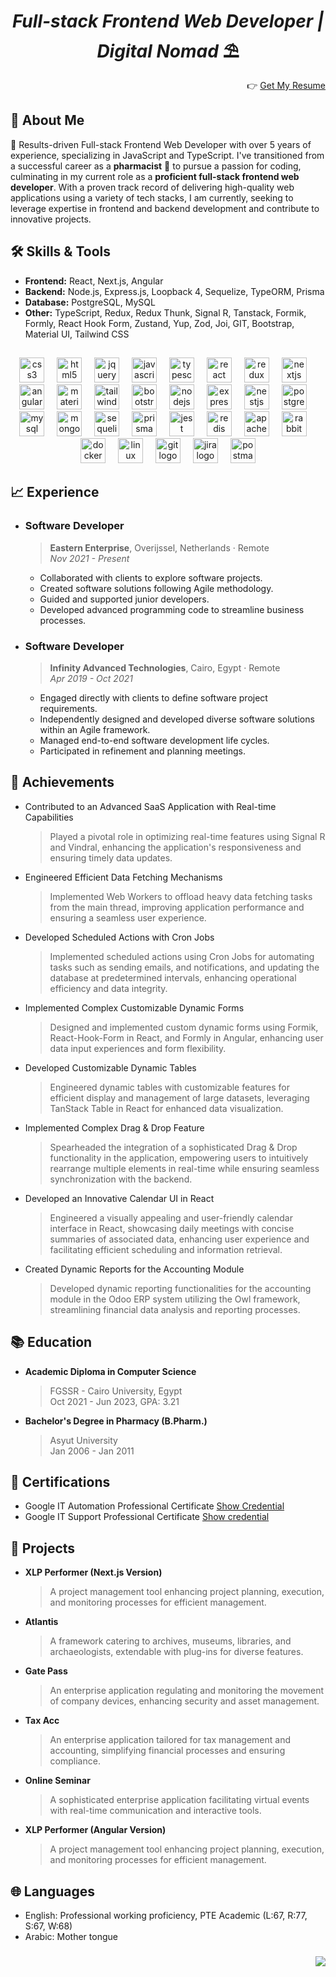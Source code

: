 <h1 align="center"><i>Full-stack Frontend Web Developer | Digital Nomad</i> ⛱</h1>


<p align="right"> 👉
<a href="https://docs.google.com/document/d/17veCEEBwEn0jOHO2lrvcgCnOurMnfpGKyt_4JODO-kY/edit?usp=sharing" target="blank">Get My Resume</a>
</p>

## 👋 About Me

🚀 Results-driven Full-stack Frontend Web Developer with over 5 years of experience, specializing in JavaScript and TypeScript. I've transitioned from a successful career as a **pharmacist** 💊 to pursue a passion for coding, culminating in my current role as a **proficient full-stack frontend web developer**. With a proven track record of delivering high-quality web applications using a variety of tech stacks, I am currently, seeking to leverage expertise in frontend and backend development and contribute to innovative projects.

## 🛠 Skills & Tools

- **Frontend:** React, Next.js, Angular
- **Backend:** Node.js, Express.js, Loopback 4, Sequelize, TypeORM, Prisma
- **Database:** PostgreSQL, MySQL
- **Other:** TypeScript, Redux, Redux Thunk, Signal R, Tanstack, Formik, Formly, React Hook Form, Zustand, Yup, Zod, Joi, GIT, Bootstrap, Material UI, Tailwind CSS

##

<div align="center">
  <img src="https://skillicons.dev/icons?i=css" height="40" alt="css3 logo"  />
  <img width="12" />
  <img src="https://skillicons.dev/icons?i=html" height="40" alt="html5 logo"  />
  <img width="12" />
  <img src="https://skillicons.dev/icons?i=jquery" height="40" alt="jquery logo"  />
  <img width="12" />
  <img src="https://skillicons.dev/icons?i=js" height="40" alt="javascript logo"  />
  <img width="12" />
  <img src="https://skillicons.dev/icons?i=ts" height="40" alt="typescript logo"  />
  <img width="12" />
  <img src="https://skillicons.dev/icons?i=react" height="40" alt="react logo"  />
  <img width="12" />
  <img src="https://skillicons.dev/icons?i=redux" height="40" alt="redux logo"  />
  <img width="12" />
  <img src="https://skillicons.dev/icons?i=nextjs" height="40" alt="nextjs logo"  />
  <img width="12" />
  <img src="https://skillicons.dev/icons?i=angular" height="40" alt="angularjs logo"  />
  <img width="12" />
  <img src="https://skillicons.dev/icons?i=materialui" height="40" alt="materialui logo"  />
  <img width="12" />
  <img src="https://skillicons.dev/icons?i=tailwind" height="40" alt="tailwindcss logo"  />
  <img width="12" />
  <img src="https://skillicons.dev/icons?i=bootstrap" height="40" alt="bootstrap logo"  />
  <img width="12" />
  <img src="https://skillicons.dev/icons?i=nodejs" height="40" alt="nodejs logo"  />
  <img width="12" />
  <img src="https://skillicons.dev/icons?i=express" height="40" alt="express logo"  />
  <img width="12" />
  <img src="https://skillicons.dev/icons?i=nestjs" height="40" alt="nestjs logo"  />
  <img width="12" />
  <img src="https://skillicons.dev/icons?i=postgres" height="40" alt="postgresql logo"  />
  <img width="12" />
  <img src="https://skillicons.dev/icons?i=mysql" height="40" alt="mysql logo"  />
  <img width="12" />
  <img src="https://skillicons.dev/icons?i=mongodb" height="40" alt="mongodb logo"  />
  <img width="12" />
  <img src="https://skillicons.dev/icons?i=sequelize" height="40" alt="sequelize logo"  />
  <img width="12" />
  <img src="https://skillicons.dev/icons?i=prisma" height="40" alt="prisma logo"  />
  <img width="12" />
  <img src="https://skillicons.dev/icons?i=jest" height="40" alt="jest logo"  />
  <img width="12" />
   <img src="https://skillicons.dev/icons?i=redis" height="40" alt="redis logo"  />
  <img width="12" />
  <img src="https://skillicons.dev/icons?i=kafka" height="40" alt="apachekafka logo"  />
  <img width="12" />
  <img src="https://skillicons.dev/icons?i=rabbitmq" height="40" alt="rabbitmq logo"  />
  <img width="12" />
  <img src="https://skillicons.dev/icons?i=docker" height="40" alt="docker logo"  />
  <img width="12" />
  <img src="https://skillicons.dev/icons?i=linux" height="40" alt="linux logo"  />
  <img width="12" />
  <img src="https://skillicons.dev/icons?i=git" height="40" alt="git logo"  />
  <img width="12" />
  <img src="https://cdn.jsdelivr.net/gh/devicons/devicon/icons/jira/jira-original.svg" height="40" alt="jira logo"  />
  <img width="12" />
  <img src="https://skillicons.dev/icons?i=postman" height="40" alt="postman logo"  />
</div>

###

## 📈 Experience

- ### Software Developer

  >**Eastern Enterprise**, Overijssel, Netherlands · Remote  
  >_Nov 2021 - Present_

  - Collaborated with clients to explore software projects.
  - Created software solutions following Agile methodology.
  - Guided and supported junior developers.
  - Developed advanced programming code to streamline business processes.

- ### Software Developer

  >**Infinity Advanced Technologies**, Cairo, Egypt · Remote  
  >_Apr 2019 - Oct 2021_

  - Engaged directly with clients to define software project requirements.
  - Independently designed and developed diverse software solutions within an Agile framework.
  - Managed end-to-end software development life cycles.
  - Participated in refinement and planning meetings.

## 💯 Achievements
- Contributed to an Advanced SaaS Application with Real-time Capabilities
  >Played a pivotal role in optimizing real-time features using Signal R and Vindral, enhancing the application's responsiveness and ensuring timely data updates.
- Engineered Efficient Data Fetching Mechanisms
  >Implemented Web Workers to offload heavy data fetching tasks from the main thread, improving application performance and ensuring a seamless user experience.
- Developed Scheduled Actions with Cron Jobs
  >Implemented scheduled actions using Cron Jobs for automating tasks such as sending emails, and notifications, and updating the database at predetermined intervals, enhancing operational efficiency and data integrity.
- Implemented Complex Customizable Dynamic Forms
  >Designed and implemented custom dynamic forms using Formik, React-Hook-Form in React, and Formly in Angular, enhancing user data input experiences and form flexibility.
- Developed Customizable Dynamic Tables
  >Engineered dynamic tables with customizable features for efficient display and management of large datasets, leveraging TanStack Table in React for enhanced data visualization.
- Implemented Complex Drag & Drop Feature
  >Spearheaded the integration of a sophisticated Drag & Drop functionality in the application, empowering users to intuitively rearrange multiple elements in real-time while ensuring seamless synchronization with the backend.
- Developed an Innovative Calendar UI in React
  >Engineered a visually appealing and user-friendly calendar interface in React, showcasing daily meetings with concise summaries of associated data, enhancing user experience and facilitating efficient scheduling and information retrieval.
- Created Dynamic Reports for the Accounting Module
  >Developed dynamic reporting functionalities for the accounting module in the Odoo ERP system utilizing the Owl framework, streamlining financial data analysis and reporting processes.
  
## 📚 Education

- **Academic Diploma in Computer Science**  
  >FGSSR - Cairo University, Egypt  
  >Oct 2021 - Jun 2023, GPA: 3.21

- **Bachelor's Degree in Pharmacy (B.Pharm.)**  
  >Asyut University  
  >Jan 2006 - Jan 2011

## 📜 Certifications

- Google IT Automation Professional Certificate [Show Credential](https://www.credly.com/badges/fe9fa014-c7f3-4f7d-98ac-aae8eccec5ce?source=linked_in_profile)
- Google IT Support Professional Certificate [Show credential](https://www.credly.com/badges/092e2162-e4ca-43c0-b5c6-f13842af782b?source=linked_in_profile)

## 💼 Projects

- **XLP Performer (Next.js Version)**
  >A project management tool enhancing project planning, execution, and monitoring processes for efficient management.
- **Atlantis**
  >A framework catering to archives, museums, libraries, and archaeologists, extendable with plug-ins for diverse features.
- **Gate Pass**
  >An enterprise application regulating and monitoring the movement of company devices, enhancing security and asset management.
- **Tax Acc**
  >An enterprise application tailored for tax management and accounting, simplifying financial processes and ensuring compliance.
- **Online Seminar**
  >A sophisticated enterprise application facilitating virtual events with real-time communication and interactive tools.
- **XLP Performer (Angular Version)**
  >A project management tool enhancing project planning, execution, and monitoring processes for efficient management.

## 🌐 Languages

- English: Professional working proficiency, PTE Academic (L:67, R:77, S:67, W:68)
- Arabic: Mother tongue

###

<div align="right">
  <img src="https://visitor-badge.laobi.icu/badge?page_id=i-abdelaal.i-abdelaal&"  />
</div>

###
